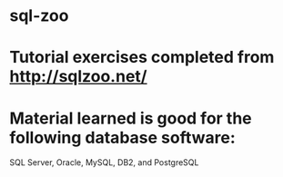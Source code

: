 # sql-zoo
# Tutorial exercises completed from http://sqlzoo.net/
# Material learned is good for the following database software:
SQL Server, Oracle, MySQL, DB2, and PostgreSQL
